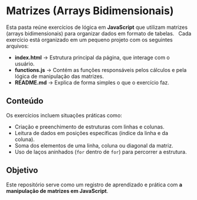 # Matrizes (Arrays Bidimensionais)

Esta pasta reúne exercícios de lógica em **JavaScript** que utilizam matrizes (arrays bidimensionais) para organizar dados em formato de tabelas.  
Cada exercício está organizado em um pequeno projeto com os seguintes arquivos:

- **index.html** → Estrutura principal da página, que interage com o usuário.  
- **functions.js** → Contém as funções responsáveis pelos cálculos e pela lógica de manipulação das matrizes.  
- **README.md** → Explica de forma simples o que o exercício faz.  

## Conteúdo
Os exercícios incluem situações práticas como:
- Criação e preenchimento de estruturas com linhas e colunas.  
- Leitura de dados em posições específicas (índice da linha e da coluna).  
- Soma dos elementos de uma linha, coluna ou diagonal da matriz.  
- Uso de laços aninhados (`for` dentro de `for`) para percorrer a estrutura.  

## Objetivo
Este repositório serve como um registro de aprendizado e prática com **a manipulação de matrizes em JavaScript**.
